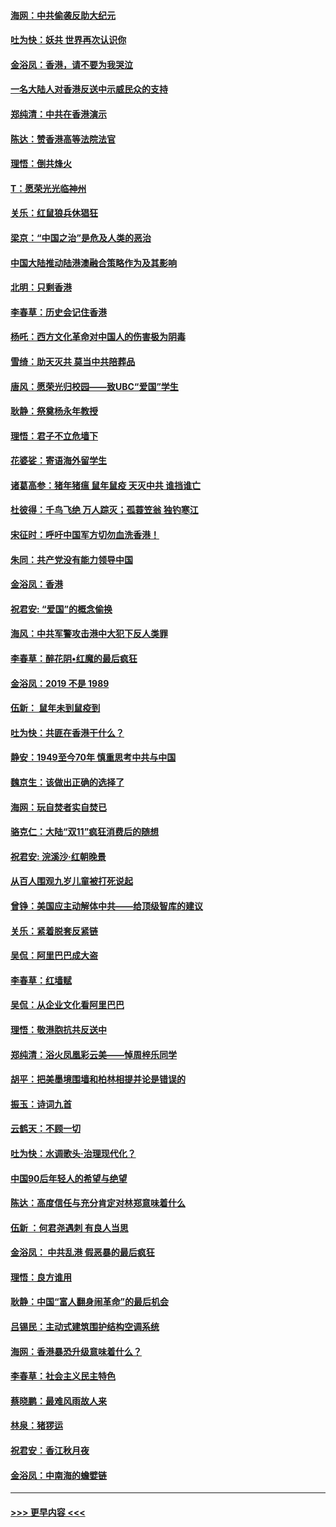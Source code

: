#### [海网：中共偷袭反助大纪元](../pages/nsc993/n11673515.md?t=11221855) 
#### [吐为快：妖共 世界再次认识你](../pages/nsc993/n11673506.md?t=11221855) 
#### [金浴凤：香港，请不要为我哭泣](../pages/nsc993/n11673248.md?t=11221855) 
#### [一名大陆人对香港反送中示威民众的支持](../pages/nsc993/n11672615.md?t=11221855) 
#### [郑纯清：中共在香港演示](../pages/nsc993/n11670539.md?t=11221855) 
#### [陈达：赞香港高等法院法官](../pages/nsc993/n11669542.md?t=11221855) 
#### [理悟：倒共烽火](../pages/nsc993/n11668844.md?t=11221855) 
#### [T：愿荣光光临神州](../pages/nsc993/n11668421.md?t=11221855) 
#### [关乐：红鼠狼兵休猖狂](../pages/nsc993/n11668378.md?t=11221855) 
#### [梁京：“中国之治”是危及人类的恶治](../pages/nsc993/n11668328.md?t=11221855) 
#### [中国大陆推动陆港澳融合策略作为及其影响](../pages/nsc993/n11668157.md?t=11221855) 
#### [北明：只剩香港](../pages/nsc993/n11668002.md?t=11221855) 
#### [李春草：历史会记住香港](../pages/nsc993/n11667927.md?t=11221855) 
#### [杨吒：西方文化革命对中国人的伤害极为阴毒](../pages/nsc993/n11664521.md?t=11221855) 
#### [雪绮：助天灭共 莫当中共陪葬品](../pages/nsc993/n11662650.md?t=11221855) 
#### [唐风：愿荣光归校园——致UBC“爱国”学生](../pages/nsc993/n11662194.md?t=11221855) 
#### [耿静：祭奠杨永年教授](../pages/nsc993/n11662514.md?t=11221855) 
#### [理悟：君子不立危墙下](../pages/nsc993/n11662172.md?t=11221855) 
#### [花婆娑：寄语海外留学生](../pages/nsc993/n11662121.md?t=11221855) 
#### [诸葛高参：猪年猪瘟 鼠年鼠疫 天灭中共 谁挡谁亡](../pages/nsc993/n11661980.md?t=11221855) 
#### [杜彼得：千鸟飞绝 万人踪灭；孤蓑笠翁 独钓寒江](../pages/nsc993/n11661170.md?t=11221855) 
#### [宋征时：呼吁中国军方切勿血洗香港！](../pages/nsc993/n11415318.md?t=11221855) 
#### [朱同：共产党没有能力领导中国](../pages/nsc993/n11660421.md?t=11221855) 
#### [金浴凤：香港](../pages/nsc993/n11660419.md?t=11221855) 
#### [祝君安: “爱国”的概念偷换](../pages/nsc993/n11659706.md?t=11221855) 
#### [海风：中共军警攻击港中大犯下反人类罪](../pages/nsc993/n11659632.md?t=11221855) 
#### [李春草：醉花阴•红魔的最后疯狂](../pages/nsc993/n11659287.md?t=11221855) 
#### [金浴凤：2019 不是 1989](../pages/nsc993/n11657663.md?t=11221855) 
#### [伍新： 鼠年未到鼠疫到](../pages/nsc993/n11655098.md?t=11221855) 
#### [吐为快：共匪在香港干什么？](../pages/nsc993/n11654891.md?t=11221855) 
#### [静安：1949至今70年 慎重思考中共与中国](../pages/nsc993/n11651244.md?t=11221855) 
#### [魏京生：该做出正确的选择了](../pages/nsc993/n11653084.md?t=11221855) 
#### [海网：玩自焚者实自焚已](../pages/nsc993/n11652423.md?t=11221855) 
#### [骆克仁：大陆“双11”疯狂消费后的随想](../pages/nsc993/n11652305.md?t=11221855) 
#### [祝君安: 浣溪沙·红朝晚景](../pages/nsc993/n11652258.md?t=11221855) 
#### [从百人围观九岁儿童被打死说起](../pages/nsc993/n11651030.md?t=11221855) 
#### [曾铮：美国应主动解体中共——给顶级智库的建议](../pages/nsc993/n11649888.md?t=11221855) 
#### [关乐：紧着脱套反紧链](../pages/nsc993/n11649069.md?t=11221855) 
#### [吴侃：阿里巴巴成大盗](../pages/nsc993/n11645523.md?t=11221855) 
#### [李春草：红墙赋](../pages/nsc993/n11646389.md?t=11221855) 
#### [吴侃：从企业文化看阿里巴巴](../pages/nsc993/n11645476.md?t=11221855) 
#### [理悟：敬港胞抗共反送中](../pages/nsc993/n11645466.md?t=11221855) 
#### [郑纯清：浴火凤凰彩云美——悼周梓乐同学](../pages/nsc993/n11645155.md?t=11221855) 
#### [胡平：把美墨境围墙和柏林相提并论是错误的](../pages/nsc993/n11645134.md?t=11221855) 
#### [振玉：诗词九首](../pages/nsc993/n11644081.md?t=11221855) 
#### [云鹤天：不顾一切](../pages/nsc993/n11643508.md?t=11221855) 
#### [吐为快：水调歌头·治理现代化？](../pages/nsc993/n11643485.md?t=11221855) 
#### [中国90后年轻人的希望与绝望](../pages/nsc993/n11642317.md?t=11221855) 
#### [陈达：高度信任与充分肯定对林郑意味着什么](../pages/nsc993/n11641441.md?t=11221855) 
#### [伍新 ：何君尧遇刺 有良人当思](../pages/nsc993/n11641503.md?t=11221855) 
#### [金浴凤： 中共乱港  假恶暴的最后疯狂](../pages/nsc993/n11641495.md?t=11221855) 
#### [理悟：良方谁用](../pages/nsc993/n11641463.md?t=11221855) 
#### [耿静：中国“富人翻身闹革命”的最后机会](../pages/nsc993/n11640655.md?t=11221855) 
#### [吕锡民：主动式建筑围护结构空调系统](../pages/nsc993/n11640168.md?t=11221855) 
#### [海网：香港暴恐升级意味着什么？](../pages/nsc993/n11635904.md?t=11221855) 
#### [李春草：社会主义民主特色](../pages/nsc993/n11634657.md?t=11221855) 
#### [蔡晓鹏：最难风雨故人来](../pages/nsc993/n11633145.md?t=11221855) 
#### [林泉：猪猡运](../pages/nsc993/n11631469.md?t=11221855) 
#### [祝君安：香江秋月夜](../pages/nsc993/n11631440.md?t=11221855) 
#### [金浴凤：中南海的蟾嬖链](../pages/nsc993/n11631290.md?t=11221855) 

----
#### [ >>> 更早内容 <<< ](../indexes/nsc993-earlier.md)
